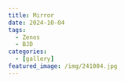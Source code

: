 ```yaml
---
title: Mirror
date: 2024-10-04
tags:
  - Zenos
  - BJD
categories:
  - [gallery]
featured_image: /img/241004.jpg
---
```

